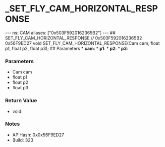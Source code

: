 # _SET_FLY_CAM_HORIZONTAL_RESPONSE

--- ns: CAM aliases: ["0x503F5920162365B2"] --- ## SET_FLY_CAM_HORIZONTAL_RESPONSE  // 0x503F5920162365B2 0x56F9ED27 void SET_FLY_CAM_HORIZONTAL_RESPONSE(Cam cam, float p1, float p2, float p3);   ## Parameters * **cam**: * **p1**: * **p2**: * **p3**:

### Parameters
* Cam cam
* float p1
* float p2
* float p3

### Return Value
* void

### Notes
* AP Hash: 0x0x56F9ED27
* Build: 323

